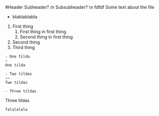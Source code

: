 #Header
Subheader?
/n Subsubheader? \n
fdfdf
Some text about the file
- blablablabla

1. First thing
   1. First thing in first thing
   2. Second thing in first thing
2. Second thing
3. Third thing

~~~
- One tilda
~
One tilda
~~~

~~~
- Two tildas
~~
Two tildas
~~~

~~~
- Three tildas
~~~
Three tildas
~~~
falalalala
~~~
